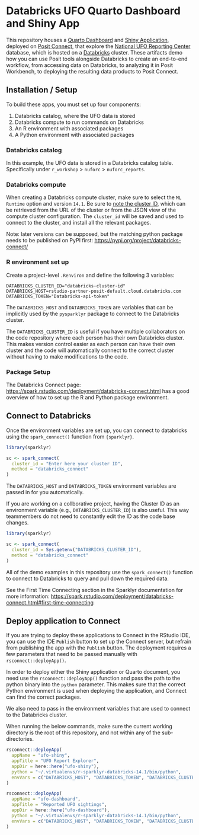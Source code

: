 # Databricks UFO Quarto Dashboard and Shiny App

This repository houses a
[Quarto Dashboard](https://quarto.org/docs/dashboards/)
and
[Shiny Application](https://shiny.posit.co/),
deployed on [Posit Connect](https://posit.co/products/enterprise/connect/),
that explore the [National UFO Reporting Center](http://www.nuforc.org/) database, which is
hosted on a [Databricks](https://databricks.com/) cluster. These artifacts demo how you can use Posit tools alongside Databricks to create an end-to-end workflow, from accessing data on Databricks, to analyzing it in Posit Workbench, to deploying the resulting data products to Posit Connect.

## Installation / Setup

To build these apps, you must set up four components:

1. Databricks catalog, where the UFO data is stored
2. Databricks compute to run commands on Databricks
3. An R environment with associated packages
4. A Python environment with associated packages

### Databricks catalog

In this example, the UFO data is stored in a Databricks catalog table.
Specifically under `r_workshop` > `nuforc` > `nuforc_reports`.

### Databricks compute

When creating a Databricks compute cluster,
make sure to select the `ML Runtime` option and version `14.1`.
Be sure to [note the cluster ID](https://docs.databricks.com/en/workspace/workspace-details.html#cluster-url-and-id), which can be retrieved from the URL of the cluster or from the JSON view of the
compute cluster configuration.
The `cluster_id` will be saved and used to connect to the cluster,
and install all the relevant packages.

Note: later versions can be supposed,
but the matching python package needs to be published on PyPI first: <https://pypi.org/project/databricks-connect/>

### R environment set up

Create a project-level `.Renviron` and define the following 3 variables:

```
DATABRICKS_CLUSTER_ID="databricks-cluster-id"
DATABRICKS_HOST=rstudio-partner-posit-default.cloud.databricks.com
DATABRICKS_TOKEN="Databricks-api-token"
```

The `DATABRICKS_HOST` and `DATABRICKS_TOKEN` are variables that can be implicitly used
by the `pysparklyr` package to connect to the Databricks cluster.

The `DATABRICKS_CLUSTER_ID` is useful if you have multiple collaborators on the code repository
where each person has their own Databricks cluster.
This makes version control easier as each person can have their own cluster and
the code will automatically connect to the correct cluster
without having to make modifications to the code.

### Package Setup

The Databricks Connect page: <https://spark.rstudio.com/deployment/databricks-connect.html>
has a good overview of how to set up the R and Python package environment.

## Connect to Databricks

Once the environment variables are set up, you can connect to databricks using the `spark_connect()` function from `{sparklyr}`.

```r
library(sparklyr)

sc <- spark_connect(
  cluster_id = "Enter here your cluster ID",
  method = "databricks_connect"
)
```

The `DATABRICKS_HOST` and `DATABRICKS_TOKEN` environment variables are passed in for you automatically.

If you are working on a collborative project,
having the Cluster ID as an environment variable (e.g., `DATABRICKS_CLUSTER_ID`) is also useful.
This way teammembers do not need to constantly edit the ID as the code base changes.

```r
library(sparklyr)

sc <- spark_connect(
  cluster_id = Sys.getenv("DATABRICKS_CLUSTER_ID"),
  method = "databricks_connect"
)
```

All of the demo examples in this repository use the `spark_connect()` function to connect to Databricks to query and pull down the required data.

See the First Time Connecting section in the Sparklyr documentation for more information: <https://spark.rstudio.com/deployment/databricks-connect.html#first-time-connecting>

## Deploy application to Connect

If you are trying to deploy these applications to Connect in the RStudio IDE,
you can use the IDE `Publish` button to set up the Connect server,
but refrain from publishing the app with the `Publish` button.
The deployment requires a few parameters that need to be passed manually with `rsconnect::deployApp()`.

In order to deploy either the Shiny application or Quarto document,
you need use the `rsconnect::deployApp()` function and
pass the path to the python binary into the `python` parameter.
This makes sure that the correct Python environment is used when deploying the application,
and Connect can find the correct packages.

We also need to pass in the environment variables that are used to connect to the Databricks cluster.

When running the below commands,
make sure the current working directory is the root of this repository,
and not within any of the sub-directories.

```r
rsconnect::deployApp(
  appName = "ufo-shiny",
  appTitle = "UFO Report Explorer",
  appDir = here::here("ufo-shiny"),
  python = "~/.virtualenvs/r-sparklyr-databricks-14.1/bin/python",
  envVars = c("DATABRICKS_HOST", "DATABRICKS_TOKEN", "DATABRICKS_CLUSTER_ID")
)
```

```r
rsconnect::deployApp(
  appName = "ufo-dashboard",
  appTitle = "Reported UFO sightings",
  appDir = here::here("ufo-dashboard"),
  python = "~/.virtualenvs/r-sparklyr-databricks-14.1/bin/python",
  envVars = c("DATABRICKS_HOST", "DATABRICKS_TOKEN", "DATABRICKS_CLUSTER_ID")
)
```
